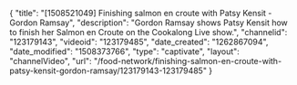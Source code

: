 {
    "title": "[1508521049] Finishing salmon en croute with Patsy Kensit - Gordon Ramsay",
    "description": "Gordon Ramsay shows Patsy Kensit how to finish her Salmon en Croute on the Cookalong Live show.",
    "channelid": "123179143",
    "videoid": "123179485",
    "date_created": "1262867094",
    "date_modified": "1508373766",
    "type": "captivate",
    "layout": "channelVideo",
    "url": "\/food-network\/finishing-salmon-en-croute-with-patsy-kensit-gordon-ramsay\/123179143-123179485"
}